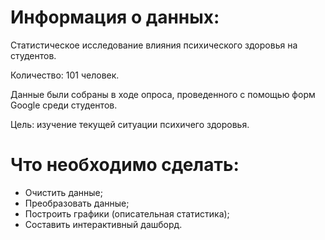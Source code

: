 # Информация о данных:

Статистическое исследование влияния психического здоровья на студентов. 

Количество: 101 человек.

Данные были собраны в ходе опроса, проведенного с помощью форм Google среди студентов.

Цель: изучение текущей ситуации психичего здоровья.

# Что необходимо сделать:
- Очистить данные;
- Преобразовать данные;
- Построить графики (описательная статистика);
- Составить интерактивный дашборд.
